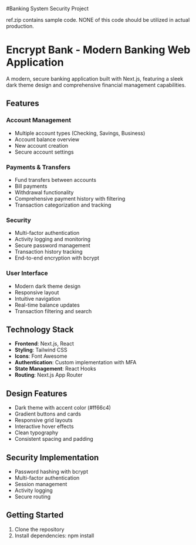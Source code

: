 #Banking System Security Project

ref.zip contains sample code. NONE of this code should be utilized in actual production.
# Encrypt Bank - Modern Banking Web Application

A modern, secure banking application built with Next.js, featuring a sleek dark theme design and comprehensive financial management capabilities.

## Features

### Account Management
- Multiple account types (Checking, Savings, Business)
- Account balance overview
- New account creation
- Secure account settings

### Payments & Transfers
- Fund transfers between accounts
- Bill payments
- Withdrawal functionality
- Comprehensive payment history with filtering
- Transaction categorization and tracking

### Security
- Multi-factor authentication
- Activity logging and monitoring
- Secure password management
- Transaction history tracking
- End-to-end encryption with bcrypt

### User Interface
- Modern dark theme design
- Responsive layout
- Intuitive navigation
- Real-time balance updates
- Transaction filtering and search

## Technology Stack
- **Frontend**: Next.js, React
- **Styling**: Tailwind CSS
- **Icons**: Font Awesome
- **Authentication**: Custom implementation with MFA
- **State Management**: React Hooks
- **Routing**: Next.js App Router

## Design Features

- Dark theme with accent color (#ff66c4)
- Gradient buttons and cards
- Responsive grid layouts
- Interactive hover effects
- Clean typography
- Consistent spacing and padding

## Security Implementation

- Password hashing with bcrypt
- Multi-factor authentication
- Session management
- Activity logging
- Secure routing

## Getting Started

1. Clone the repository
2. Install dependencies:
npm install
